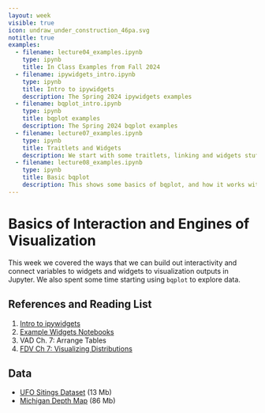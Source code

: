 ```yaml
---
layout: week
visible: true
icon: undraw_under_construction_46pa.svg
notitle: true
examples:
  - filename: lecture04_examples.ipynb
    type: ipynb
    title: In Class Examples from Fall 2024
  - filename: ipywidgets_intro.ipynb
    type: ipynb
    title: Intro to ipywidgets
    description: The Spring 2024 ipywidgets examples
  - filename: bqplot_intro.ipynb
    type: ipynb
    title: bqplot examples
    description: The Spring 2024 bqplot examples
  - filename: lecture07_examples.ipynb
    type: ipynb
    title: Traitlets and Widgets
    description: We start with some traitlets, linking and widgets stuff, and then move toward matplotlib and linking multiple widgets together
  - filename: lecture08_examples.ipynb
    type: ipynb
    title: Basic bqplot
    description: This shows some basics of bqplot, and how it works with traits and widgets
---
```


# Basics of Interaction and Engines of Visualization

This week we covered the ways that we can build out interactivity and connect
variables to widgets and widgets to visualization outputs in Jupyter.  We also
spent some time starting using `bqplot` to explore data.

## References and Reading List

 1. [Intro to ipywidgets](https://ipywidgets.readthedocs.io/en/latest/examples/Widget%20Basics.html)
 2. [Example Widgets Notebooks](https://github.com/jupyter-widgets/ipywidgets/blob/master/docs/source/examples/Index.ipynb)
 3. VAD Ch. 7: Arrange Tables 
 4. [FDV Ch 7: Visualizing Distributions](https://serialmentor.com/dataviz/histograms-density-plots.html)

## Data

 * [UFO Sitings Dataset](https://uiuc-ischool-dataviz.github.io/spring2019online/week04/data/ufo-scrubbed-geocoded-time-standardized-00.csv) (13 Mb)
 * [Michigan Depth Map](https://uiuc-ischool-dataviz.github.io/spring2019online/week05/data/michigan_lld.flt) (86 Mb)
